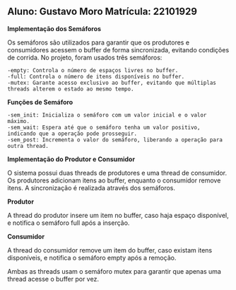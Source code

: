 Aluno: Gustavo Moro
Matrícula: 22101929
---
**Implementação dos Semáforos**

Os semáforos são utilizados para garantir que os produtores e consumidores acessem o buffer de forma sincronizada, evitando condições de corrida. No projeto, foram usados três semáforos:

    -empty: Controla o número de espaços livres no buffer.
    -full: Controla o número de itens disponíveis no buffer.
    -mutex: Garante acesso exclusivo ao buffer, evitando que múltiplas threads alterem o estado ao mesmo tempo.

**Funções de Semáforo**

	-sem_init: Inicializa o semáforo com um valor inicial e o valor máximo.
    -sem_wait: Espera até que o semáforo tenha um valor positivo, indicando que a operação pode prosseguir.
    -sem_post: Incrementa o valor do semáforo, liberando a operação para outra thread.

**Implementação do Produtor e Consumidor**

O sistema possui duas threads de produtores e uma thread de consumidor. Os produtores adicionam itens ao buffer, enquanto o consumidor remove itens. A sincronização é realizada através dos semáforos.

**Produtor**

A thread do produtor insere um item no buffer, caso haja espaço disponível, e notifica o semáforo full após a inserção.

**Consumidor**

A thread do consumidor remove um item do buffer, caso existam itens disponíveis, e notifica o semáforo empty após a remoção.

Ambas as threads usam o semáforo mutex para garantir que apenas uma thread acesse o buffer por vez.